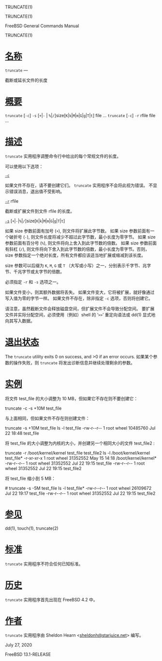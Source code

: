   TRUNCATE(1)  

TRUNCATE(1)

FreeBSD General Commands Manual

TRUNCATE(1)

[名称](#__u540D___u79F0_)
=======================

`truncate` —

截断或延长文件的长度

[概要](#__u6982___u8981_)
=======================

`truncate` \[`-c`\] `-s` \[`+`|`-` | `%`|`/`\]size\[`K`|`k`|`M`|`m`|`G`|`g`|`T`|`t`\] file ... `truncate` \[`-c`\] `-r` rfile file ...

[描述](#__u63CF___u8FF0_)
=======================

`truncate` 实用程序调整命令行中给出的每个常规文件的长度。

可以使用以下选项：

[`-c`](#c)

如果文件不存在，请不要创建它们。 `truncate` 实用程序不会将此视为错误。 不显示错误消息，退出值不受影响。

[`-r`](#r) rfile

截断或扩展文件到文件 rfile 的长度。

[`-s`](#s) \[`+`|`-`|`%`|`/`\]size\[`K`|`k`|`M`|`m`|`G`|`g`|`T`|`t`\]

如果 size 参数前面有加号 (`+`), 则文件将扩展此字节数。 如果 size 参数前面有一个破折号 (`-`), 则文件长度将减少不超过此字节数，最小长度为零字节。 如果 size 参数前面有百分号 (`%`), 则文件将向上舍入到此字节数的倍数。 如果 size 参数前面有斜杠 (`/`), 则文件将向下舍入到此字节数的倍数，最小长度为零字节。否则， size 参数指定一个绝对长度，所有文件都应该适当地扩展或缩减到该长度。

size 参数可以后缀为 `K`, `M`, `G` 或 `T` （大写或小写）之一，分别表示千字节、兆字节、千兆字节或太字节的倍数。

必须指定 `-r` 和 `-s` 选项之一。

如果文件变小，则其额外数据将丢失。 如果文件变大，它将被扩展，就好像通过写入值为零的字节一样。 如果文件不存在，除非指定 `-c` 选项，否则将创建它。

请注意，虽然截断文件会释放磁盘空间，但扩展文件不会导致分配空间。 要扩展文件并实际分配空间，必须使用（例如）shell 的 ‘`>>`’ 重定向语法或 dd(1) 显式地向其写入数据。

[退出状态](#__u9000___u51FA___u72B6___u6001_)
=========================================

The `truncate` utility exits 0 on success, and >0 if an error occurs. 如果某个参数的操作失败，则 `truncate` 将发出诊断信息并继续处理剩余的参数。

[实例](#__u5B9E___u4F8B_)
=======================

将文件 test\_file 的大小调整为 10 MB，但如果它不存在则不要创建它：

truncate -c -s +10M test\_file 

与上面相同，但如果文件不存在则创建文件：

truncate -s +10M test\_file ls -l test\_file -rw-r--r-- 1 root wheel 10485760 Jul 22 18:48 test\_file 

将 test\_file 的大小调整为内核的大小，并创建另一个相同大小的文件 test\_file2 :

truncate -r /boot/kernel/kernel test\_file test\_file2 ls -l /boot/kernel/kernel test\_file\* -r-xr-xr-x 1 root wheel 31352552 May 15 14:18 /boot/kernel/kernel\* -rw-r--r-- 1 root wheel 31352552 Jul 22 19:15 test\_file -rw-r--r-- 1 root wheel 31352552 Jul 22 19:15 test\_file2 

将 test\_file 缩小到 5 MB：

\# truncate -s -5M test\_file ls -l test\_file\* -rw-r--r-- 1 root wheel 26109672 Jul 22 19:17 test\_file -rw-r--r-- 1 root wheel 31352552 Jul 22 19:15 test\_file2 

[参见](#__u53C2___u89C1_)
=======================

dd(1), touch(1), truncate(2)

[标准](#__u6807___u51C6_)
=======================

`truncate` 实用程序不符合任何已知标准。

[历史](#__u5386___u53F2_)
=======================

`truncate` 实用程序首先出现在 FreeBSD 4.2 中。

[作者](#__u4F5C___u8005_)
=======================

`truncate` 实用程序由 Sheldon Hearn <[sheldonh@starjuice.net](mailto:sheldonh@starjuice.net)\> 编写。

July 27, 2020

FreeBSD 13.1-RELEASE